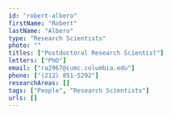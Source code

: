```yaml
---
id: "robert-albero"
firstName: "Robert"
lastName: "Albero"
type: "Research Scientists"
photo: ""
titles: ["Postdoctoral Research Scientist"]
letters: ["PhD"]
email: ["ra2967@cumc.columbia.edu"]
phone: ["(212) 851-5292"]
researchAreas: []
tags: ["People", "Research Scientists"]
urls: []
---
```

